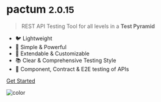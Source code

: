 # **pactum** <small>2.0.15</small>

> REST API Testing Tool for all levels in a **Test Pyramid**

- 🐦 Lightweight
- 🚀 Simple & Powerful
- 🔧 Extendable & Customizable
- 📚 Clear & Comprehensive Testing Style
- 🔗 Component, Contract & E2E testing of APIs

<a href="#pactum">Get Started</a>

![color](#f0f0f0)